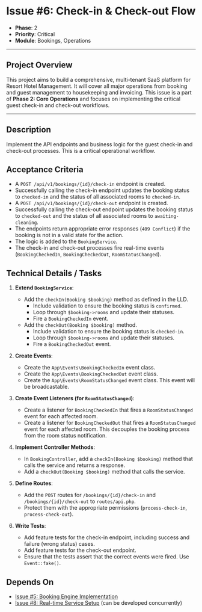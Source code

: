 # Issue #6: Check-in & Check-out Flow

-   **Phase**: 2
-   **Priority**: Critical
-   **Module**: Bookings, Operations

---

## Project Overview

This project aims to build a comprehensive, multi-tenant SaaS platform for Resort Hotel Management. It will cover all major operations from booking and guest management to housekeeping and invoicing. This issue is a part of **Phase 2: Core Operations** and focuses on implementing the critical guest check-in and check-out workflows.

---

## Description

Implement the API endpoints and business logic for the guest check-in and check-out processes. This is a critical operational workflow.

## Acceptance Criteria

-   A `POST /api/v1/bookings/{id}/check-in` endpoint is created.
-   Successfully calling the check-in endpoint updates the booking status to `checked-in` and the status of all associated rooms to `checked-in`.
-   A `POST /api/v1/bookings/{id}/check-out` endpoint is created.
-   Successfully calling the check-out endpoint updates the booking status to `checked-out` and the status of all associated rooms to `awaiting-cleaning`.
-   The endpoints return appropriate error responses (`409 Conflict`) if the booking is not in a valid state for the action.
-   The logic is added to the `BookingService`.
-   The check-in and check-out processes fire real-time events (`BookingCheckedIn`, `BookingCheckedOut`, `RoomStatusChanged`).

## Technical Details / Tasks

1.  **Extend `BookingService`**:
    -   Add the `checkIn(Booking $booking)` method as defined in the LLD.
        -   Include validation to ensure the booking status is `confirmed`.
        -   Loop through `$booking->rooms` and update their statuses.
        -   Fire a `BookingCheckedIn` event.
    -   Add the `checkOut(Booking $booking)` method.
        -   Include validation to ensure the booking status is `checked-in`.
        -   Loop through `$booking->rooms` and update their statuses.
        -   Fire a `BookingCheckedOut` event.

2.  **Create Events**:
    -   Create the `App\Events\BookingCheckedIn` event class.
    -   Create the `App\Events\BookingCheckedOut` event class.
    -   Create the `App\Events\RoomStatusChanged` event class. This event will be broadcastable.

3.  **Create Event Listeners (for `RoomStatusChanged`)**:
    -   Create a listener for `BookingCheckedIn` that fires a `RoomStatusChanged` event for each affected room.
    -   Create a listener for `BookingCheckedOut` that fires a `RoomStatusChanged` event for each affected room. This decouples the booking process from the room status notification.

4.  **Implement Controller Methods**:
    -   In `BookingController`, add a `checkIn(Booking $booking)` method that calls the service and returns a response.
    -   Add a `checkOut(Booking $booking)` method that calls the service.

5.  **Define Routes**:
    -   Add the `POST` routes for `/bookings/{id}/check-in` and `/bookings/{id}/check-out` to `routes/api.php`.
    -   Protect them with the appropriate permissions (`process-check-in`, `process-check-out`).

6.  **Write Tests**:
    -   Add feature tests for the check-in endpoint, including success and failure (wrong status) cases.
    -   Add feature tests for the check-out endpoint.
    -   Ensure that the tests assert that the correct events were fired. Use `Event::fake()`.

## Depends On

-   [Issue #5: Booking Engine Implementation](05_Booking_Engine.md)
-   [Issue #8: Real-time Service Setup](08_Realtime_Setup.md) (can be developed concurrently)
